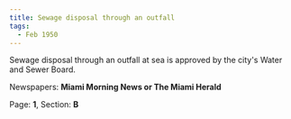 ```yaml
---  
title: Sewage disposal through an outfall  
tags:  
  - Feb 1950  
---  
```

  
Sewage disposal through an outfall at sea is approved by the city's Water and Sewer Board.  
  
Newspapers: **Miami Morning News or The Miami Herald**  
  
Page: **1**, Section: **B** 
